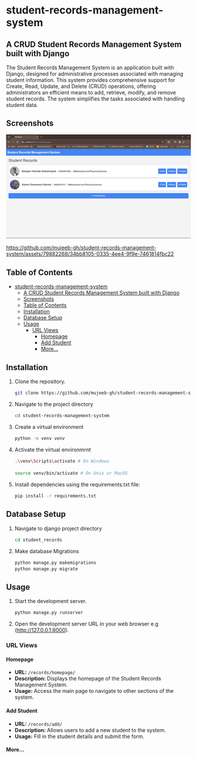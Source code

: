 # student-records-management-system

## A CRUD Student Records Management System built with Django

The Student Records Management System is an application built with Django, designed for administrative processes associated with managing student information. This system provides comprehensive support for Create, Read, Update, and Delete (CRUD) operations, offering administrators an efficient means to add, retrieve, modify, and remove student records. The system simplifies the tasks associated with handling student data.

## Screenshots
![Homepage](https://github.com/mujeeb-gh/student-records-management-system/blob/master/homepage.png)

https://github.com/mujeeb-gh/student-records-management-system/assets/79882268/34bb8105-0335-4ee4-9f9e-7461814fbc22

## Table of Contents

- [student-records-management-system](#student-records-management-system)
  - [A CRUD Student Records Management System built with Django](#a-crud-student-records-management-system-built-with-django)
  - [Screenshots](#screenshots)
  - [Table of Contents](#table-of-contents)
  - [Installation](#installation)
  - [Database Setup](#database-setup)
  - [Usage](#usage)
    - [URL Views](#url-views)
      - [Homepage](#homepage)
      - [Add Student](#add-student)
      - [More...](#more)

## Installation

1. Clone the repository.
   ```bash
   git clone https://github.com/mujeeb-gh/student-records-management-system.git

2. Navigate to the project directory
   ```bash
   cd student-records-management-system
   
3. Create a virtual environment
   ```bash
   python -m venv venv

4. Activate the virtual environmrnt
   ```bash
   .\venv\Scripts\activate # On Windows

   source venv/bin/activate # On Unix or MacOS

5. Install dependencies using the requirements.txt file:
   ```bash
   pip install -r requirements.txt

## Database Setup
1. Navigate to django project directory
   ```bash
   cd student_records


2. Make database Migrations
    ```bash
    python manage.py makemigrations
    python manage.py migrate

## Usage
1. Start the development server.
   ```bash
   python manage.py runserver

2. Open the development server URL in your web browser e.g (http://127.0.0.1:8000).

### URL Views

#### Homepage

- **URL:** `/records/homepage/`
- **Description:** Displays the homepage of the Student Records Management System.
- **Usage:** Access the main page to navigate to other sections of the system.

#### Add Student

- **URL:** `/records/add/`
- **Description:** Allows users to add a new student to the system.
- **Usage:** Fill in the student details and submit the form.

#### More...